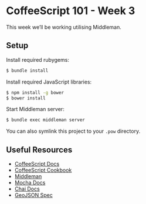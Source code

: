 # CoffeeScript 101 - Week 3

This week we’ll be working utilising Middleman.

##  Setup

Install required rubygems:
```sh
$ bundle install
```

Install required JavaScript libraries:
```sh
$ npm install -g bower
$ bower install
```

Start Middleman server:
```sh
$ bundle exec middleman server
```

You can also symlink this project to your `.pow` directory.

## Useful Resources
- [CoffeeScript Docs](http://coffeescript.org/)
- [CoffeeScript Cookbook](http://coffeescriptcookbook.com/)
- [Middleman](http://middlemanapp.com/)
- [Mocha Docs](http://visionmedia.github.io/mocha/)
- [Chai Docs](http://chaijs.com/)
- [GeoJSON Spec](http://www.geojson.org/geojson-spec.html)
